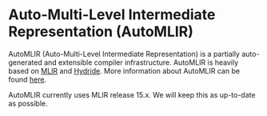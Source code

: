 # Auto-Multi-Level Intermediate Representation (AutoMLIR)

AutoMLIR (Auto-Multi-Level Intermediate Representation) is a partially auto-generated and extensible compiler infrastructure. AutoMLIR is heavily based on [MLIR](https://mlir.llvm.org/) and [Hydride](https://github.com/AkashIwnK/Hydride). More information about AutoMLIR can be found [here](https://docs.google.com/document/d/1gSTDKX5lV3T6z5qcbdYe7TJTwbPlyYtIe7c9LALgRiI/edit?usp=sharing).

AutoMLIR currently uses MLIR release 15.x. We will keep this as up-to-date as possible.
